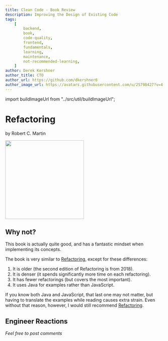 ```yaml
---
title: Clean Code - Book Review
description: Improving the Design of Existing Code
tags:
    [
        backend,
        book,
        code-quality,
        frontend,
        fundamentals,
        learning,
        maintenance,
        not-recommended-learning,
    ]
author: Derek Kershner
author_title: CTO
author_url: https://github.com/dkershner6
author_image_url: https://avatars.githubusercontent.com/u/25798427?v=4
---
```


import buildImageUrl from "../src/util/buildImageUrl";

# Refactoring

by Robert C. Martin

<div
    style={{
        display: "flex",
        alignItems: "center",
        justifyContent: "center",
        width: "100%",
        overflow: "hidden",
    }}
>
    <img src={buildImageUrl("cleancode.jpg")} height="250" />
</div>

## Why not?

This book is actually quite good, and has a fantastic mindset when implementing its concepts.

The book is very similar to [Refactoring](2021/08/18/refactoring-book), except for these differences:

1. It is older (the second edition of Refactoring is from 2018).
2. It is denser (it spends significantly more time on each refactoring).
3. It has fewer refactorings (but covers the most important).
4. It uses Java for examples rather than JavaScript.

If you know both Java and JavaScript, that last one may not matter, but having to translate the examples while reading causes extra strain. Even without that reason, however, I would still recommend [Refactoring](2021/08/18/refactoring-book).

<!--truncate-->

## Engineer Reactions

_Feel free to post comments_
